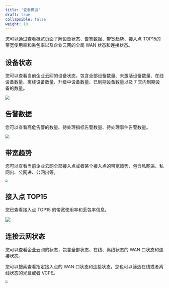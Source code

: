 ```yaml
---
title: "查看概览"
draft: true
collapsible: false
weight: 10
---
```


您可以通过查看概览页面了解设备状态、告警数据、带宽趋势、接入点 TOP15的带宽使用率和丢包率以及企业云网的全局 WAN 状态和连接状态。

## 设备状态

您可以查看当前企业云网的设备状态，包含全部设备数量、未激活设备数量、在线设备数量、离线设备数量、升级中设备数量、已到期设备数量以及 7 天内到期设备的数量。

<img src="../../../_images/um_overview_device_status.png" style="zoom:80%;" />

## 告警数据

您可以查看高危告警的数量、待处理指标告警数量、待处理事件告警数量。

<img src="../../../_images/um_overview_alarm_status.png" style="zoom:80%;" />

## 带宽趋势

您可以查看当前企业云网全部接入点或者某个接入点的带宽趋势，包含私网进、私网出、公网进、公网出等。

<img src="../../../_images/um_overview_bandwidth_trend.png" style="zoom:50%;" />

## 接入点 TOP15

您已查看接入点 TOP15 的带宽使用率和丢包率信息。

![](../../../_images/um_overview_access_top15.png)

## 连接云网状态

您可以查看企业云网的状态，包含全部状态、在线、离线状态的 WAN 口状态和连接状态。

您可以搜索查看指定接入点的 WAN 口状态和连接状态，您也可以筛选在线或者离线状态的光盒或者 VCPE。

<img src="../../../_images/um_overview_wan_status.png" style="zoom:50%;" />





